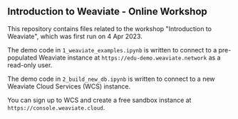 ## Introduction to Weaviate - Online Workshop

This repository contains files related to the workshop "Introduction to Weaviate", which was first run on 4 Apr 2023.

The demo code in `1_weaviate_examples.ipynb` is written to connect to a pre-populated Weaviate instance at `https://edu-demo.weaviate.network` as a read-only user.

The demo code in `2_build_new_db.ipynb` is written to connect to a new Weaviate Cloud Services (WCS) instance.

You can sign up to WCS and create a free sandbox instance at `https://console.weaviate.cloud`.
